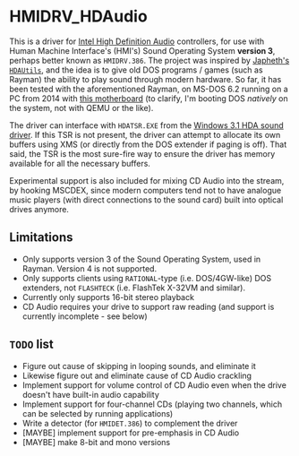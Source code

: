 # HMIDRV_HDAudio
This is a driver for [Intel High Definition Audio](https://en.wikipedia.org/wiki/Intel_High_Definition_Audio) controllers, for use with Human Machine Interface's (HMI's) Sound Operating System **version 3**, perhaps better known as `HMIDRV.386`.
The project was inspired by [Japheth's `HDAUtils`](https://github.com/Baron-von-Riedesel/HDAutils), and the idea is to give old DOS programs / games (such as Rayman) the ability to play sound through modern hardware.
So far, it has been tested with the aforementioned Rayman, on MS-DOS 6.2 running on a PC from 2014 with [this motherboard](https://us.msi.com/Motherboard/Z97-GAMING-3) (to clarify, I'm booting DOS *natively* on the system, not with QEMU or the like).

The driver can interface with `HDATSR.EXE` from the [Windows 3.1 HDA sound driver](https://retrosystemsrevival.blogspot.com/2019/06/windows-31959898se-hda-driver.html).
If this TSR is not present, the driver can attempt to allocate its own buffers using XMS (or directly from the DOS extender if paging is off).
That said, the TSR is the most sure-fire way to ensure the driver has memory available for all the necessary buffers.

Experimental support is also included for mixing CD Audio into the stream, by hooking MSCDEX, since modern computers tend not to have analogue music players (with direct connections to the sound card) built into optical drives anymore.

## Limitations
* Only supports version 3 of the Sound Operating System, used in Rayman. Version 4 is not supported.
* Only supports clients using `RATIONAL`-type (i.e. DOS/4GW-like) DOS extenders, not `FLASHTECK` (i.e. FlashTek X-32VM and similar).
* Currently only supports 16-bit stereo playback
* CD Audio requires your drive to support raw reading (and support is currently incomplete - see below)

## `TODO` list
* Figure out cause of skipping in looping sounds, and eliminate it
* Likewise figure out and eliminate cause of CD Audio crackling
* Implement support for volume control of CD Audio even when the drive doesn't have built-in audio capability
* Implement support for four-channel CDs (playing two channels, which can be selected by running applications)
* Write a detector (for `HMIDET.386`) to complement the driver
* [MAYBE] implement support for pre-emphasis in CD Audio
* [MAYBE] make 8-bit and mono versions
